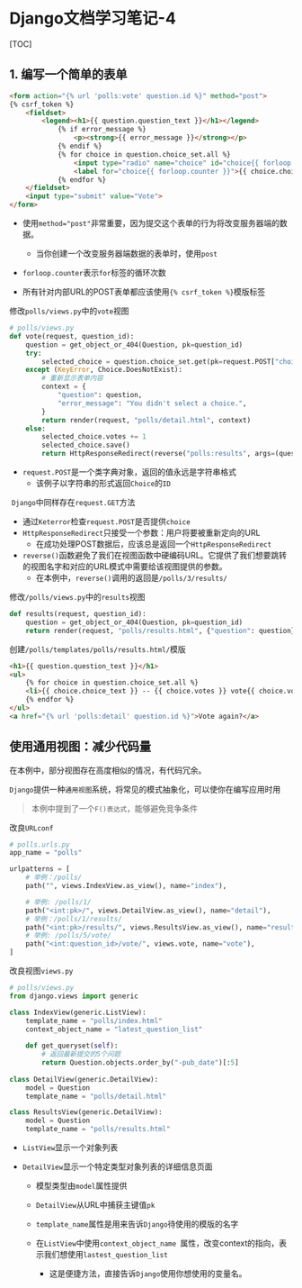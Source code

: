 # Django文档学习笔记-4

[TOC]

## 1. 编写一个简单的表单

```html
<form action="{% url 'polls:vote' question.id %}" method="post">
{% csrf_token %}
    <fieldset>
        <legend><h1>{{ question.question_text }}</h1></legend>
            {% if error_message %}
                <p><strong>{{ error_message }}</strong></p>
            {% endif %}
            {% for choice in question.choice_set.all %}
                <input type="radio" name="choice" id="choice{{ forloop.counter }}" value="{{ choice.id }}">
                <label for="choice{{ forloop.counter }}">{{ choice.choice_text }}</label><br>
            {% endfor %}
    </fieldset>
    <input type="submit" value="Vote">
</form>
```

* 使用`method="post"`非常重要，因为提交这个表单的行为将改变服务器端的数据。
  * 当你创建一个改变服务器端数据的表单时，使用`post`

* `forloop.counter`表示`for`标签的循环次数
* 所有针对内部URL的POST表单都应该使用`{% csrf_token %}`模版标签



修改`polls/views.py`中的`vote`视图

```python
# polls/views.py
def vote(request, question_id):
    question = get_object_or_404(Question, pk=question_id)
    try:
        selected_choice = question.choice_set.get(pk=request.POST["choice"])
    except (KeyError, Choice.DoesNotExist):
        # 重新显示表单内容
        context = {
            "question": question,
            "error_message": "You didn't select a choice.",
        }
        return render(request, "polls/detail.html", context)
    else:
        selected_choice.votes += 1
        selected_choice.save()
        return HttpResponseRedirect(reverse("polls:results", args=(question.id, )))
```

* `request.POST`是一个类字典对象，返回的值永远是字符串格式
  * 该例子以字符串的形式返回`Choice`的`ID`

​		`Django`中同样存在`request.GET`方法

* 通过`Keterror`检查`request.POST`是否提供`choice`
* `HttpResponseRedirect`只接受一个参数：用户将要被重新定向的URL
  * 在成功处理POST数据后，应该总是返回一个`HttpResponseRedirect`
* `reverse()`函数避免了我们在视图函数中硬编码URL。它提供了我们想要跳转的视图名字和对应的URL模式中需要给该视图提供的参数。
  * 在本例中，`reverse()`调用的返回是`/polls/3/results/`



修改`/polls/views.py`中的`results`视图

```python
def results(request, question_id):
	question = get_object_or_404(Question, pk=question_id)
    return render(request, "polls/results.html", {"question": question})
```



创建`/polls/templates/polls/results.html/`模版

```html
<h1>{{ question.question_text }}</h1>
<ul>
    {% for choice in question.choice_set.all %}
    <li>{{ choice.choice_text }} -- {{ choice.votes }} vote{{ choice.votes|pluralize }}</li>
    {% endfor %}
</ul>
<a href="{% url 'polls:detail' question.id %}">Vote again?</a>
```



## 使用通用视图：减少代码量

在本例中，部分视图存在高度相似的情况，有代码冗余。

`Django`提供一种`通用视图`系统，将常见的模式抽象化，可以使你在编写应用时用

> 本例中提到了一个`F()表达式`，能够避免竞争条件



改良`URLconf`

```python
# polls.urls.py
app_name = "polls"

urlpatterns = [
    # 举例：/polls/
    path("", views.IndexView.as_view(), name="index"),

    # 举例: /polls/1/
    path("<int:pk>/", views.DetailView.as_view(), name="detail"),
    # 举例：/polls/1/results/
    path("<int:pk>/results/", views.ResultsView.as_view(), name="results"),
    # 举例: /polls/5/vote/
    path("<int:question_id>/vote/", views.vote, name="vote"),
]
```



改良视图`views.py`

```python
# polls/views.py
from django.views import generic

class IndexView(generic.ListView):
    template_name = "polls/index.html"
    context_object_name = "latest_question_list"
    
    def get_queryset(self):
        # 返回最新提交的5个问题
        return Question.objects.order_by("-pub_date")[:5]
    
class DetailView(generic.DetailView):
    model = Question
    template_name = "polls/detail.html"

class ResultsView(generic.DetailView):
    model = Question
    template_name = "polls/results.html"
```

* `ListView`显示一个对象列表

* `DetailView`显示一个特定类型对象列表的详细信息页面

  * 模型类型由`model`属性提供
  * `DetailView`从URL中捕获主键值`pk`

  * `template_name`属性是用来告诉`Django`待使用的模版的名字
  * 在`ListView`中使用`context_object_name `属性，改变context的指向，表示我们想使用`lastest_question_list`
    * 这是便捷方法，直接告诉`Django`使用你想使用的变量名。



